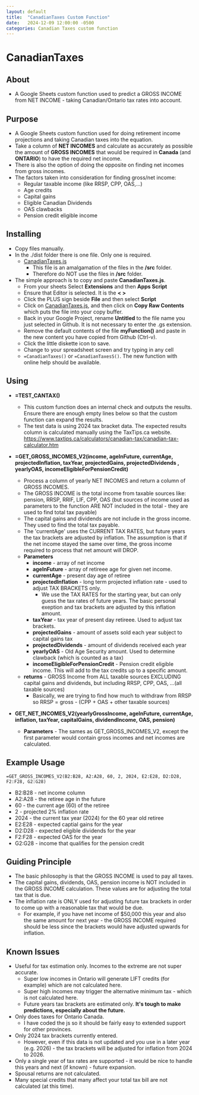 ```yaml
---
layout: default
title:  "CanadianTaxes Custom Function"
date:   2024-12-09 12:00:00 -0500
categories: Canadian Taxes custom function 
---
```


# CanadianTaxes

## About

* A Google Sheets custom function used to predict a GROSS INCOME from NET INCOME - taking Canadian/Ontario tax rates into account.


## Purpose

* A Google Sheets custom function used for doing retirement income projections and taking Canadian taxes into the equation.
* Take a column of **NET INCOMES** and calculate as accurately as possible the amount of **GROSS INCOMES** that would be required in **Canada** (and **ONTARIO**) to have the required net income.
* There is also the option of doing the opposite on finding net incomes from gross incomes.
* The factors taken into consideration for finding gross/net income:
  * Regular taxable income (like RRSP, CPP, OAS,...)
  * Age credits
  * Capital gains
  * Eligible Canadian Dividends
  * OAS clawbacks
  * Pension credit eligible income


## Installing

* Copy files manually.
* In the ./dist folder there is one file.  Only one is required.  
    * [CanadianTaxes.js](https://github.com/demmings/CanadianTaxes/blob/main/dist/CanadianTaxes.js)
        * This file is an amalgamation of the files in the **/src** folder.
        * Therefore do NOT use the files in **/src** folder.
* The simple approach is to copy and paste **CanadianTaxes.js**.
    * From your sheets Select **Extensions** and then **Apps Script**
    * Ensure that Editor is selected.  It is the **< >**
    * Click the PLUS sign beside **File** and then select **Script**
    * Click on [CanadianTaxes.js](https://github.com/demmings/CanadianTaxes/blob/main/dist/CanadianTaxes.js), and then click on **Copy Raw Contents** which puts the file into your copy buffer.
    * Back in your Google Project, rename **Untitled** to the file name you just selected in Github.  It is not necessary to enter the .gs extension.
    * Remove the default contents of the file **myFunction()** and paste in the new content you have copied from Github (Ctrl-v).
    * Click the little diskette icon to save.
    * Change to your spreadsheet screen and try typing in any cell
    * ```=CanadianTaxes()``` or ```=CanadianTaxesS()```.  The new function with online help should be available.

## Using

* **=TEST_CANTAX()**
  * This custom function does an internal check and outputs the results.  Ensure there are enough empty lines below so that the custom function can expand the results.
  * The test data is using 2024 tax bracket data.  The expected results column is calculated manually using the TaxTips.ca website.  https://www.taxtips.ca/calculators/canadian-tax/canadian-tax-calculator.htm

* **=GET_GROSS_INCOMES_V2(income, ageInFuture, currentAge, projectedInflation, taxYear, projectedGains, projectedDividends , yearlyOAS, incomeEligibleForPensionCredit)**
   * Process a column of yearly NET INCOMES and return a column of GROSS INCOMES.
   * The GROSS INCOME is the total income from taxable sources like:  pension, RRSP, RRIF, LIF, CPP, OAS (but sources of income used as parameters to the function ARE NOT included in the total - they are used to find total tax payable)
   * The capital gains and dividends are not include in the gross income. They used to find the total tax payable.
   * The 'currentAge' uses the CURRENT TAX RATES, but future years the tax brackets are adjusted by inflation.  The assumption is that if the net income stayed the same over time, the gross income required to process that net amount will DROP.
   * **Parameters**
     * **income** - array of net income
     * **ageInFuture** - array of retireee age for given net income. 
     * **currentAge** - present day age of retiree
     * **projectedInflation** - long term projected inflation rate - used to adjust TAX BRACKETS only.
       * We use the TAX RATES for the starting year, but can only guess the tax rates of future years.  The basic personal exeption and tax brackets are adjusted by this inflation amount.
     * **taxYear** - tax year of present day retireee.  Used to adjust tax brackets.
     * **projectedGains** - amount of assets sold each year subject to capital gains tax
     * **projectedDividends** - amount of dividends received each year
     * **yearlyOAS** - Old Age Security amount.  Used to determine clawback (which is counted as a tax)
     * **incomeEligibleForPensionCredit** - Pension credit eligible income.  This will add to the tax credits up to a specific amount.
   * **returns**  - GROSS Income from ALL taxable sources EXCLUDING capital gains and dividends, but including RRSP, CPP, OAS, ...(all taxable sources)
     * Basically, we are trying to find how much to withdraw from RRSP so RRSP = gross - (CPP + OAS + other taxable sources)
  
 * **GET_NET_INCOMES_V2(yearlyGrossIncome, ageInFuture, currentAge, inflation, taxYear, capitalGains, dividendIncome, OAS, pension)**
   * **Parameters** - The sames as GET_GROSS_INCOMES_V2, except the first parameter would contain gross incomes and net incomes are calculated.

## Example Usage

```=GET_GROSS_INCOMES_V2(B2:B28, A2:A28, 60, 2, 2024, E2:E28, D2:D28, F2:F28, G2:G28)```

  * B2:B28 - net income column
  * A2:A28 - the retiree age in the future
  * 60 - the current age (60) of the retiree
  * 2 - projected 2% inflation rate
  * 2024 - the current tax year (2024) for the 60 year old retiree
  * E2:E28 - expected captial gains for the year
  * D2:D28 - expected eligible dividends for the year
  * F2:F28 - expected OAS for the year
  * G2:G28 - income that qualifies for the pension credit

## Guiding Principle
* The basic philosophy is that the GROSS INCOME is used to pay all taxes.
* The capital gains, dividends, OAS, pension income is NOT included in the GROSS INCOME calculation.  These values are for adjusting the total tax that is due.
* The inflation rate is ONLY used for adjusting future tax brackets in order to come up with a reasonable tax that would be due.
  * For example, if you have net income of $50,000 this year and also the same amount for next year - the GROSS INCOME required should be less since the brackets would have adjusted upwards for inflation.

##  Known Issues
*  Useful for tax estimation only.  Incomes to the extreme are not super accurate.
   *  Super low incomes in Ontario will generate LIFT credits (for example) which are not calculated here.
   *  Super high incomes may trigger the alternative minimum tax - which is not calculated here.
   *  Future years tax brackets are estimated only.  **It's tough to make predictions, especially about the future.**
*  Only does taxes for Ontario Canada.
    *   I have coded the js so it should be fairly easy to extended support for other provinces.
*  Only 2024 tax brackets currently entered.
   *  However, even if this data is not updated and you use in a later year (e.g. 2026) - the tax brackets will be adjusted for inflation from 2024 to 2026.  
*  Only a single year of tax rates are supported - it would be nice to handle this years and next (if known) -  future expansion.
*  Spousal returns are not calculated.
*  Many special credits that many affect your total tax bill are not calculated (at this time).